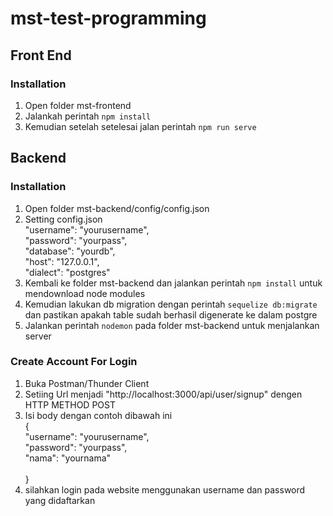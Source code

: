 # mst-test-programming

## Front End
### Installation
1. Open folder mst-frontend
2. Jalankah perintah ``` npm install ```
3. Kemudian setelah setelesai jalan perintah ``` npm run serve ```

## Backend
### Installation
1. Open folder mst-backend/config/config.json
2. Setting config.json <br> 
    "username": "yourusername", <br>
    "password": "yourpass", <br>
    "database": "yourdb", <br> 
    "host": "127.0.0.1", <br>
    "dialect": "postgres"
3. Kembali ke folder mst-backend dan jalankan perintah ``` npm install ``` untuk mendownload node modules
4. Kemudian lakukan db migration dengan perintah ``` sequelize db:migrate ``` dan pastikan apakah table sudah berhasil digenerate ke dalam postgre
5. Jalankan perintah ``` nodemon ``` pada folder mst-backend untuk menjalankan server

### Create Account For Login
1. Buka Postman/Thunder Client
2. Setiing Url menjadi "http://localhost:3000/api/user/signup" dengen HTTP METHOD POST
3. Isi body dengan contoh dibawah ini <br> 
{ <br> 
      "username": "yourusername", <br> 
      "password": "yourpass", <br> 
      "nama": "yournama" <br>  
} <br> 
4. silahkan login pada website menggunakan username dan password yang didaftarkan
